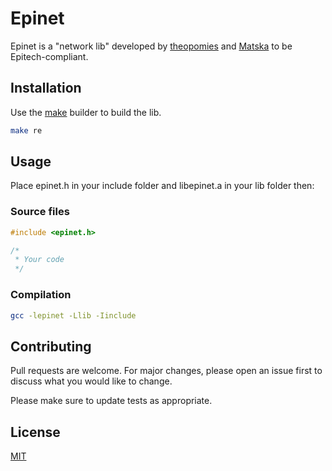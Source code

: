 # Epinet

Epinet is a "network lib" developed by [theopomies](https://github.com/theopomies) and [Matska](https://github.com/matheo-lucak) to be Epitech-compliant.

## Installation

Use the [make](https://www.gnu.org/software/make/manual/make.html) builder to build the lib.

```bash
make re
```

## Usage

Place epinet.h in your include folder and libepinet.a in your lib folder then:

### Source files

```c
#include <epinet.h>

/*
 * Your code
 */
```

### Compilation

```bash
gcc -lepinet -Llib -Iinclude
```

## Contributing

Pull requests are welcome. For major changes, please open an issue first to discuss what you would like to change.

Please make sure to update tests as appropriate.

## License

[MIT](https://choosealicense.com/licenses/mit/)
